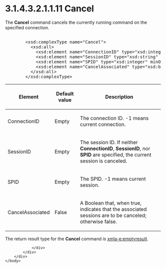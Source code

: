 <html dir="LTR" xmlns:mshelp="http://msdn.microsoft.com/mshelp" xmlns:ddue="http://ddue.schemas.microsoft.com/authoring/2003/5" xmlns:xlink="http://www.w3.org/1999/xlink" xmlns:tool="http://www.microsoft.com/tooltip">
    <head>
        <meta http-equiv="Content-Type" content="text/html; CHARSET=utf-8"></meta>
        <meta name="save" content="history"></meta>
        <title>3.1.4.3.2.1.1.11 Cancel</title>
        <xml>
            <mshelp:toctitle title="3.1.4.3.2.1.1.11 Cancel"></mshelp:toctitle>
            <mshelp:rltitle title="[MS-SSAS]: Cancel"></mshelp:rltitle>
            <mshelp:keyword index="A" term="37e60f98-c254-4fac-b351-b369892fe05f"></mshelp:keyword>
            <mshelp:attr name="DCSext.ContentType" value="open specification"></mshelp:attr>
            <mshelp:attr name="AssetID" value="37e60f98-c254-4fac-b351-b369892fe05f"></mshelp:attr>
            <mshelp:attr name="TopicType" value="kbRef"></mshelp:attr>
            <mshelp:attr name="DCSext.Title" value="[MS-SSAS]: Cancel" />
        </xml>
    </head>
    <body>
        <div id="header">
            <h1 class="heading">3.1.4.3.2.1.1.11 Cancel</h1>
        </div>
        <div id="mainSection">
            <div id="mainBody">
                <div id="allHistory" class="saveHistory"></div>
                <div id="sectionSection0" class="section" name="collapseableSection">
                    

<p>The <b>Cancel</b> command cancels the currently running
command on the specified connection.</p>

<dl>
<dd>
<div><pre>            
   &lt;xsd:complexType name=&quot;Cancel&quot;&gt;
     &lt;xsd:all&gt;
       &lt;xsd:element name=&quot;ConnectionID&quot; type=&quot;xsd:integer&quot; minOccurs=&quot;0&quot; /&gt;
       &lt;xsd:element name=&quot;SessionID&quot; type=&quot;xsd:string&quot; minOccurs=&quot;0&quot; /&gt;
       &lt;xsd:element name=&quot;SPID&quot; type=&quot;xsd:integer&quot; minOccurs=&quot;0&quot; /&gt;
       &lt;xsd:element name=&quot;CancelAssociated&quot; type=&quot;xsd:boolean&quot; minOccurs=&quot;0&quot; /&gt;
     &lt;/xsd:all&gt;
   &lt;/xsd:complexType&gt;
</pre></div>
</dd></dl>

<table>
 <thead>
  <tr>
   <th>
   <p>Element</p>
   </th>
   <th>
   <p>Default value</p>
   </th>
   <th>
   <p>Description</p>
   </th>
  </tr>
 </thead>
 <tr>
  <td>
  <p>ConnectionID</p>
  </td>
  <td>
  <p>Empty</p>
  </td>
  <td>
  <p>The connection ID. -1 means current connection.</p>
  </td>
 </tr>
 <tr>
  <td>
  <p>SessionID</p>
  </td>
  <td>
  <p>Empty</p>
  </td>
  <td>
  <p>The session ID. If neither <b>ConnectionID</b>, <b>SessionID</b>,
  nor <b>SPID</b> are specified, the current session is canceled.</p>
  </td>
 </tr>
 <tr>
  <td>
  <p>SPID</p>
  </td>
  <td>
  <p>Empty</p>
  </td>
  <td>
  <p>The SPID. -1 means current session.</p>
  </td>
 </tr>
 <tr>
  <td>
  <p>CancelAssociated</p>
  </td>
  <td>
  <p>False</p>
  </td>
  <td>
  <p>A Boolean that, when true, indicates that the
  associated sessions are to be canceled; otherwise false.</p>
  </td>
 </tr>
</table>

<p>The return result type for the <b>Cancel</b> command is <a href="e2751688-2c1a-479c-85b4-54bb909183aa.md">xmla-e:emptyresult</a>.</p>


                </div>
            </div>
        </div>
    </body>
</html>